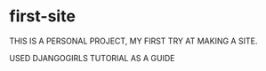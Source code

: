 # first-site

THIS IS A PERSONAL PROJECT, MY FIRST TRY AT MAKING A SITE.

USED DJANGOGIRLS TUTORIAL AS A GUIDE
